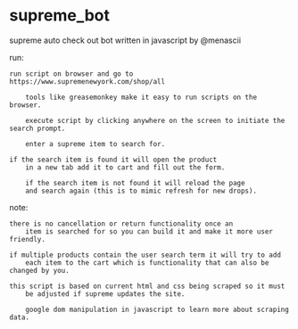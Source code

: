 # supreme_bot

supreme auto check out bot written in javascript by @menascii
	 
   run:
   
   	run script on browser and go to https://www.supremenewyork.com/shop/all
	
        tools like greasemonkey make it easy to run scripts on the browser.
	
      	execute script by clicking anywhere on the screen to initiate the search prompt.
	
      	enter a supreme item to search for.
	
	if the search item is found it will open the product
        in a new tab add it to cart and fill out the form.
	
        if the search item is not found it will reload the page 
        and search again (this is to mimic refresh for new drops).
          
  note:
  
	there is no cancellation or return functionality once an 
        item is searched for so you can build it and make it more user friendly.
        
	if multiple products contain the user search term it will try to add 
        each item to the cart which is functionality that can also be changed by you.
   
	this script is based on current html and css being scraped so it must 
        be adjusted if supreme updates the site.

        google dom manipulation in javascript to learn more about scraping data.
